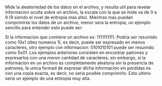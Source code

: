 Mide la aleatoriedad de los datos en el archivo, y resulta util para revelar informacion oculta sobre un archivo, la escala con la que se mide va de 0 a 9 (9 siendo el nivel de entropia mas alto). Mientras mas puedan comprimirse los datos de un archivo, menor sera la entropia, un ejemplo sencillo para entender esto puede ser:

Si la informacion que contiene un archivo es: 1111111111. Podria ser resumido como 10x1 (diez numeros 1), es decir, puede ser expresado en menos caracteres, otro ejemplo con informacion: 0101010101 puede ser resumido como 5x01.
Los ejemplos anteriores consisten en encontrar patrones y expresarlos con una menor cantidad de caracteres, sin embargo, si la informacion en un archivo es completamente aleatoria sin la presencia de patrones, la unica formad de expresar dicha informacion sin perdidas es con una copia exacta, es decir, no seria posible comprimirlo. Esto ultimo seria un ejemplo de una entropia muy alta.